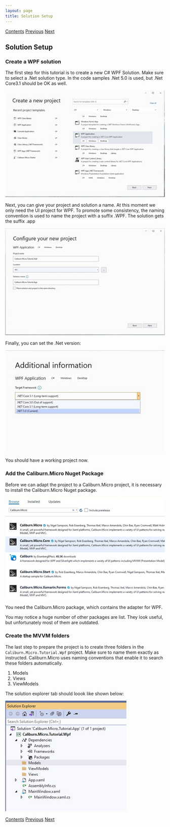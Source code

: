 ```yaml
---
layout: page
title: Solution Setup
---
```


[Contents](Contents) [Previous](Introduction_MVVM) [Next](Introduce_Caliburn)

## Solution Setup

### Create a WPF solution

The first step for this tutorial is to create a new C# WPF Solution. Make sure to select a .Net solution type. In the code samples .Net 5.0 is used, but .Net Core3.1 should be OK as well.

![New project dialog](/public/images/documentation/Tutorials/WPF/ProjectSelection.jpg)

Next, you can give your project and solution a name. At this moment we only need the UI project for WPF. To promote some consistency, the naming convention is used to name the project with a suffix .WPF. The solution gets the suffix .app

![Project settings dialog](/public/images/documentation/Tutorials/WPF/ProjectConfiguration.jpg)

Finally, you can set the .Net version:

![Set .Net version](/public/images/documentation/Tutorials/WPF/ProjectSelectionDotNet.jpg)

You should have a working project now.

### Add the Caliburn.Micro Nuget Package

Before we can adapt the project to a Caliburn.Micro project, it is necessary to install the Caliburn.Micro Nuget package.

![Get Caliburn.Micro Nuget package](/public/images/documentation/Tutorials/WPF/GetNugetPackage.jpg)

You need the Caliburn.Micro package, which contains the adapter for WPF.

You may notice a huge number of other packages are list. They look useful, but unfortunately most of them are outdated.

### Create the MVVM folders

The last step to prepare the project is to create three folders in the ``Caliburn.Micro.Tutorial.Wpf`` project. Make sure to name them exactly as instructed. Caliburn.Micro uses naming conventions that enable it to search these folders automatically.

1. Models
2. Views
3. ViewModels

The solution explorer tab should loook like shown below:

![Adding folders](/public/images/documentation/Tutorials/WPF/AddingFolders.jpg)

[Contents](Contents) [Previous](Introduction_MVVM) [Next](Introduce_Caliburn)
